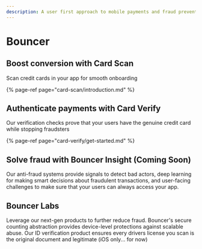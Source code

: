 ```yaml
---
description: A user first approach to mobile payments and fraud prevention
---
```


# Bouncer

## Boost conversion with Card Scan

Scan credit cards in your app for smooth onboarding

{% page-ref page="card-scan/introduction.md" %}

## Authenticate payments with Card Verify

Our verification checks prove that your users have the genuine credit card while stopping fraudsters

{% page-ref page="card-verify/get-started.md" %}

## Solve fraud with Bouncer Insight \(Coming Soon\)

Our anti-fraud systems provide signals to detect bad actors, deep learning for making smart decisions about fraudulent transactions, and user-facing challenges to make sure that your users can always access your app.

## Bouncer Labs

Leverage our next-gen products to further reduce fraud. Bouncer's secure counting abstraction provides device-level protections against scalable abuse. Our ID verification product ensures every drivers license you scan is the original document and legitimate \(iOS only... for now\) 



